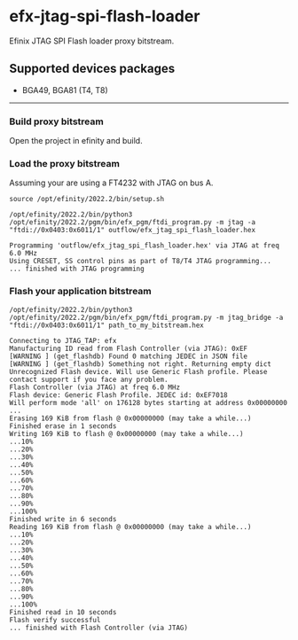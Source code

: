 # efx-jtag-spi-flash-loader
Efinix JTAG SPI Flash loader proxy bitstream.

## Supported devices packages
* BGA49, BGA81 (T4, T8)

---

### Build proxy bitstream
Open the project in efinity and build.

### Load the proxy bitstream
Assuming your are using a FT4232 with JTAG on bus A.
```
source /opt/efinity/2022.2/bin/setup.sh

/opt/efinity/2022.2/bin/python3 /opt/efinity/2022.2/pgm/bin/efx_pgm/ftdi_program.py -m jtag -a "ftdi://0x0403:0x6011/1" outflow/efx_jtag_spi_flash_loader.hex
```
```
Programming 'outflow/efx_jtag_spi_flash_loader.hex' via JTAG at freq 6.0 MHz
Using CRESET, SS control pins as part of T8/T4 JTAG programming...
... finished with JTAG programming
```

### Flash your application bitstream
```
/opt/efinity/2022.2/bin/python3 /opt/efinity/2022.2/pgm/bin/efx_pgm/ftdi_program.py -m jtag_bridge -a "ftdi://0x0403:0x6011/1" path_to_my_bitstream.hex
```
```
Connecting to JTAG_TAP: efx
Manufacturing ID read from Flash Controller (via JTAG): 0xEF
[WARNING ] (get_flashdb) Found 0 matching JEDEC in JSON file
[WARNING ] (get_flashdb) Something not right. Returning empty dict
Unrecognized Flash device. Will use Generic Flash profile. Please contact support if you face any problem.
Flash Controller (via JTAG) at freq 6.0 MHz
Flash device: Generic Flash Profile. JEDEC id: 0xEF7018
Will perform mode 'all' on 176128 bytes starting at address 0x00000000 ...
Erasing 169 KiB from flash @ 0x00000000 (may take a while...)
Finished erase in 1 seconds
Writing 169 KiB to flash @ 0x00000000 (may take a while...)
...10%
...20%
...30%
...40%
...50%
...60%
...70%
...80%
...90%
...100%
Finished write in 6 seconds
Reading 169 KiB from flash @ 0x00000000 (may take a while...)
...10%
...20%
...30%
...40%
...50%
...60%
...70%
...80%
...90%
...100%
Finished read in 10 seconds
Flash verify successful
... finished with Flash Controller (via JTAG)
```
